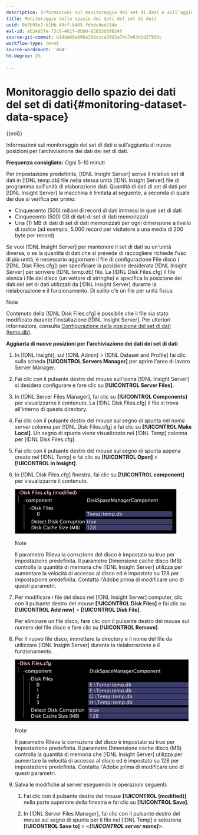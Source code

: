 ```yaml
---
description: Informazioni sul monitoraggio dei set di dati e sull’aggiunta di nuove posizioni per l’archiviazione dei dati dei set di dati.
title: Monitoraggio dello spazio dei dati del set di dati
uuid: 0b7b95e7-b1bb-49cf-b465-fdbdc4ee214e
exl-id: eb34d5fe-73c6-461f-8bb0-85833d8f824f
source-git-commit: b1dda69a606a16dccca30d2a74c7e63dbd27936c
workflow-type: tm+mt
source-wordcount: '464'
ht-degree: 2%

---
```


# Monitoraggio dello spazio dei dati del set di dati{#monitoring-dataset-data-space}

{{eol}}

Informazioni sul monitoraggio dei set di dati e sull’aggiunta di nuove posizioni per l’archiviazione dei dati dei set di dati.

**Frequenza consigliata:** Ogni 5-10 minuti

Per impostazione predefinita, [!DNL Insight Server] scrive il relativo set di dati in [!DNL temp.db] file nella stessa unità [!DNL Insight Server] file di programma sull&#39;unità di elaborazione dati. Quantità di dati di set di dati per [!DNL Insight Server] la macchina è limitata al seguente, a seconda di quale dei due si verifica per primo:

* Cinquecento (500) milioni di record di dati immessi in quel set di dati
* Cinquecento (500) GB di dati di set di dati memorizzati
* Una (1) MB di dati di set di dati memorizzati per ogni dimensione a livello di radice (ad esempio, 5.000 record per visitatore a una media di 200 byte per record)

Se vuoi [!DNL Insight Server] per mantenere il set di dati su un&#39;unità diversa, o se la quantità di dati che si prevede di raccogliere richiede l&#39;uso di più unità, è necessario aggiornare il file di configurazione File disco ( [!DNL Disk Files.cfg]) per specificare la posizione desiderata [!DNL Insight Server] per scrivere [!DNL temp.db] file. La [!DNL Disk Files.cfg] il file elenca i file del disco (un vettore di stringhe) e specifica la posizione dei dati del set di dati utilizzati da [!DNL Insight Server] durante la rielaborazione e il funzionamento. Di solito c&#39;è un file per unità fisica.

>[!NOTE]
>
>Contenuto della [!DNL Disk Files.cfg] è possibile che il file sia stato modificato durante l&#39;installazione [!DNL Insight Server]. Per ulteriori informazioni, consulta [Configurazione della posizione del set di dati (temp.db)](../../../../home/c-inst-svr/c-install-ins-svr/t-install-proc-inst-svr-dpu/t-cfg-loc-dtst.md#task-f645eefecb154e679acbb480a07c1f0e).

**Aggiunta di nuove posizioni per l’archiviazione dei dati dei set di dati**

1. In [!DNL Insight], sul [!DNL Admin] > [!DNL Dataset and Profile] fai clic sulla scheda **[!UICONTROL Servers Manager]** per aprire l&#39;area di lavoro Server Manager.
1. Fai clic con il pulsante destro del mouse sull’icona [!DNL Insight Server] si desidera configurare e fare clic su **[!UICONTROL Server Files]**.
1. In [!DNL Server Files Manager], fai clic su **[!UICONTROL Components]** per visualizzarne il contenuto. La [!DNL Disk Files.cfg] il file si trova all&#39;interno di questa directory.
1. Fai clic con il pulsante destro del mouse sul segno di spunta nel *nome server* colonna per [!DNL Disk Files.cfg] e fai clic su **[!UICONTROL Make Local]**. Un segno di spunta viene visualizzato nel [!DNL Temp] colonna per [!DNL Disk Files.cfg].
1. Fai clic con il pulsante destro del mouse sul segno di spunta appena creato nel [!DNL Temp] e fai clic su **[!UICONTROL Open]** > **[!UICONTROL in Insight]**.
1. In [!DNL Disk Files.cfg] finestra, fai clic su **[!UICONTROL component]** per visualizzarne il contenuto.

   ![Informazioni sul passaggio](assets/cfg_diskfiles_examplevalues.png)

   >[!NOTE]
   >
   >Il parametro Rileva la corruzione del disco è impostato su true per impostazione predefinita. Il parametro Dimensione cache disco (MB) controlla la quantità di memoria che [!DNL Insight Server] utilizza per aumentare la velocità di accesso al disco ed è impostato su 128 per impostazione predefinita. Contatta l&#39;Adobe prima di modificare uno di questi parametri.

1. Per modificare i file del disco nel [!DNL Insight Server] computer, clic con il pulsante destro del mouse **[!UICONTROL Disk Files]** e fai clic su **[!UICONTROL Add new]** > **[!UICONTROL Disk File]**.

   Per eliminare un file disco, fare clic con il pulsante destro del mouse sul numero del file disco e fare clic su **[!UICONTROL Remove]**.

1. Per il nuovo file disco, immettere la directory e il nome del file da utilizzare [!DNL Insight Server] durante la rielaborazione e il funzionamento.

   ![Informazioni sul passaggio](assets/cfg_diskfiles_exampleNewValues.png)

   >[!NOTE]
   >
   >Il parametro Rileva la corruzione del disco è impostato su true per impostazione predefinita. Il parametro Dimensione cache disco (MB) controlla la quantità di memoria che [!DNL Insight Server] utilizza per aumentare la velocità di accesso al disco ed è impostato su 128 per impostazione predefinita. Contatta l&#39;Adobe prima di modificare uno di questi parametri.

1. Salva le modifiche al server eseguendo le operazioni seguenti:

   1. Fai clic con il pulsante destro del mouse **[!UICONTROL (modified)]** nella parte superiore della finestra e fai clic su **[!UICONTROL Save]**.

   1. In [!DNL Server Files Manager], fai clic con il pulsante destro del mouse sul segno di spunta per il file nel [!DNL Temp] e seleziona **[!UICONTROL Save to]** > *&lt;**[!UICONTROL server name]**>*.
